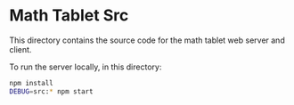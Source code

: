 # Math Tablet Src

This directory contains the source code for the math tablet web server and client.

To run the server locally, in this directory:

```bash
npm install
DEBUG=src:* npm start
```